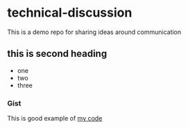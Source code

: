 # technical-discussion
This is a demo repo for sharing ideas around communication


## this is second heading
* one
* two
* three

### Gist

This is good example of [my code](https://gist.github.com/menaveenrana/73093597643dad5a24de629992bc3f2c)
